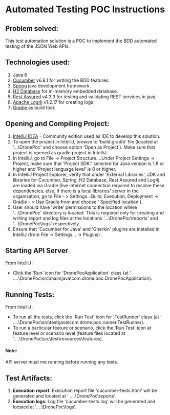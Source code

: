 # Automated Testing POC Instructions

## Problem solved:

This test automation solution is a POC to implement the BDD automated testing of the JSON Web APIs.

## Technologies used:

1. Java 8
2. [Cucumber](https://cucumber.io/ "Cucumber home") v6.8.1 for writing the BDD features.
3. [Spring](https://spring.io "Spring home") java development framework.
4. [H2 Database](https://www.h2database.com/ "H2 Database home") for in-memory embedded database.
5. [Rest Assured](https://rest-assured.io/ "Rest Assured home") v4.3.3 for testing and validating REST services in java.
6. [Apache Log4j](https://logging.apache.org/log4j/2.x/ "Log4j home") v1.2.17 for creating logs
7. [Gradle](https://gradle.org/ "Gradle home") as build tool.

## Opening and Compiling Project:

1. [IntelliJ IDEA](https://www.jetbrains.com/idea/ "IntelliJ IDEA home") - Community edition used as IDE to develop this
   solution.
2. To open the project in IntelliJ, browse to 'build.gradle' file (located at '...\DronePoc' and choose option ‘Open as
   Project’). Make sure that project is opened as gradle project in IntelliJ.
3. In IntelliJ, go to File -> Project Structure....Under Project Settings -> Project, make sure that 'Project SDK:'
   selected for Java version is 1.8 or higher and 'Project language level' is 8 or higher.
4. In IntelliJ Project Explorer, verify that under 'External Libraries', JDK and libraries for Cucumber, Spring, H2
   Database, Rest Assured and Log4j are loaded via Gradle (live internet connection required to resolve these
   dependencies, else, if there is a local libraries' server in the organisation, go to File - > Settings...Build,
   Execution, Deployment -> Gradle - > Use Gradle from and choose '
   Specified location').
5. User should have 'write' permissions to the location where '...\DronePoc' directory is located. This is required only
   for creating and writing report and log files at the locations '...\DronePoc\reports' and '...\DronePoc\logs'
   respectively.
6. Ensure that 'Cucumber for Java' and 'Gherkin' plugins are installed in IntelliJ (from File -> Settings... -> Plugins)
   .

## Starting API Server

From IntelliJ :

* Click the 'Run' icon for 'DronePocApplication' class (at '
  ....\DronePoc\src\main\java\com.drone.poc.DronePocApplication).

## Running Tests:

From IntelliJ :

* To run all the tests, click the 'Run Test' icon for 'TestRunner' class (at '
  ....\DronePoc\src\test\java\com.drone.poc.runner.TestRunner).
* To run a particular feature or scenario, click the 'Run Test' icon at feature level or scenario level (feature files
  located at '....\DronePoc\src\test\resources\features\).

#### Note:

API server must me running before running any tests.

## Test Artifacts:

1. **Execution report**: Execution report file 'cucumber-tests.html' will be generated and located at '
   ....\DronePoc\reports'.
2. **Execution logs**: Log file 'cucumber-tests.log' will be generated and located at '....\DronePoc\logs'.